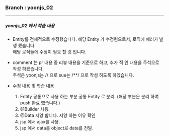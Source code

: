 ### Branch : yoonjs_02 
---

##### yoonjs_02 에서 학습 내용 
- Entity를 전체적으로 수정했습니다. 해당 Entity 가 수정됨으로서, 로직에 에러가 발생 했습니다.   
해당 로직들에 수정이 필요 할 것 입니다. 

- comment 는 pr 내용 중 리뷰 내용을 기준으로 하고, 추가 적 인 내용을 주석으로 작성 하겠습니다.   
주석은 yoonjs는 // 으로 sue는 /**/ 으로 작성 하도록 하겠습니다.

- 수정 내용 및 학습 내용 
    1. Entity 공통으로 사용 하는 부분 공통 Entity 로 분리. (해당 부분은 분리 하여 push 완료 했습니다.)
    2. @Builder 사용.
    3. @Data 지양 합니다. 지양 하는 이유 확인
    4. jsp 에서 ajax를 사용.
    5. jsp 에서 data를 object로 data를 전달.
    